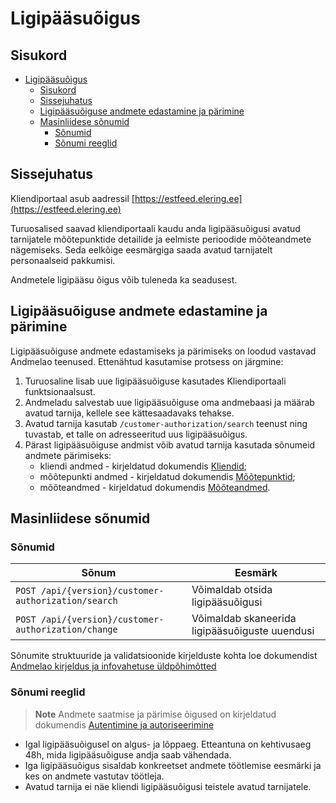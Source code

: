 # Ligipääsuõigus

## Sisukord

- [Ligipääsuõigus](#ligipääsuõigus)
  - [Sisukord](#sisukord)
  - [Sissejuhatus](#sissejuhatus)
  - [Ligipääsuõiguse andmete edastamine ja pärimine](#ligipääsuõiguse-andmete-edastamine-ja-pärimine)
  - [Masinliidese sõnumid](#masinliidese-sõnumid)
    - [Sõnumid](#sõnumid)
    - [Sõnumi reeglid](#sõnumi-reeglid)

## Sissejuhatus

Kliendiportaal asub aadressil [https://estfeed.elering.ee](https://estfeed.elering.ee)

Turuosalised saavad kliendiportaali kaudu anda ligipääsuõigusi avatud tarnijatele mõõtepunktide detailide ja eelmiste perioodide mõõteandmete nägemiseks. Seda eelkõige eesmärgiga saada avatud tarnijatelt personaalseid pakkumisi.

Andmetele ligipääsu õigus võib tuleneda ka seadusest.

## Ligipääsuõiguse andmete edastamine ja pärimine

Ligipääsuõiguse andmete edastamiseks ja pärimiseks on loodud vastavad Andmelao teenused. Ettenähtud kasutamise protsess on järgmine:

1. Turuosaline lisab uue ligipääsuõiguse kasutades Kliendiportaali funktsionaalsust.
2. Andmeladu salvestab uue ligipääsuõiguse oma andmebaasi ja määrab avatud tarnija, kellele see kättesaadavaks tehakse.
3. Avatud tarnija kasutab `/customer-authorization/search` teenust ning tuvastab, et talle on adresseeritud uus ligipääsuõigus.
4. Pärast ligipääsuõiguse andmist võib avatud tarnija kasutada sõnumeid andmete pärimiseks:
   - kliendi andmed - kirjeldatud dokumendis [Kliendid](04-kliendi-eic.md);
   - mõõtepunkti andmed - kirjeldatud dokumendis [Mõõtepunktid](05-mootepunktid.md);
   - mõõteandmed - kirjeldatud dokumendis [Mõõteandmed](07-mooteandmed.md).

## Masinliidese sõnumid

### Sõnumid

| Sõnum                                                | Eesmärk                                        |
|------------------------------------------------------|------------------------------------------------|
| `POST /api/{version}/customer-authorization/search`  | Võimaldab otsida ligipääsuõigusi               |
| `POST /api/{version}/customer-authorization/change`  | Võimaldab skaneerida ligipääsuõiguste uuendusi |

Sõnumite struktuuride ja validatsioonide kirjelduste kohta loe dokumendist [Andmelao kirjeldus ja infovahetuse üldpõhimõtted](01-avp-kirjeldus-ja-infovahetuse-yldpohimotted.md)

### Sõnumi reeglid

> **Note**
> Andmete saatmise ja pärimise õigused on kirjeldatud dokumendis [Autentimine ja autoriseerimine](03-autentimine-ja-autoriseerimine.md)

- Igal ligipääsuõigusel on algus- ja lõppaeg. Etteantuna on kehtivusaeg 48h, mida ligipääsuõiguse andja saab vähendada.
- Iga ligipääsuõigus sisaldab konkreetset andmete töötlemise eesmärki ja kes on andmete vastutav töötleja.
- Avatud tarnija ei näe kliendi ligipääsuõigusi teistele avatud tarnijatele.
